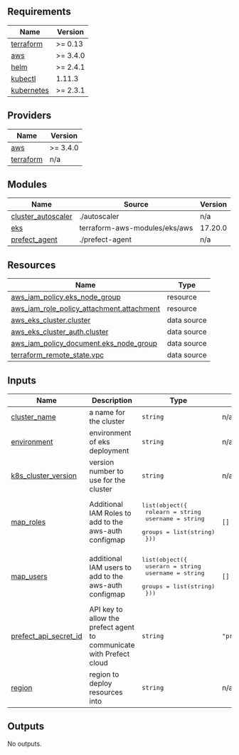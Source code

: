 ## Requirements

| Name                                                                         | Version  |
| ---------------------------------------------------------------------------- | -------- |
| <a name="requirement_terraform"></a> [terraform](#requirement\_terraform)    | >= 0.13  |
| <a name="requirement_aws"></a> [aws](#requirement\_aws)                      | >= 3.4.0 |
| <a name="requirement_helm"></a> [helm](#requirement\_helm)                   | >= 2.4.1 |
| <a name="requirement_kubectl"></a> [kubectl](#requirement\_kubectl)          | 1.11.3   |
| <a name="requirement_kubernetes"></a> [kubernetes](#requirement\_kubernetes) | >= 2.3.1 |

## Providers

| Name                                                                | Version  |
| ------------------------------------------------------------------- | -------- |
| <a name="provider_aws"></a> [aws](#provider\_aws)                   | >= 3.4.0 |
| <a name="provider_terraform"></a> [terraform](#provider\_terraform) | n/a      |

## Modules

| Name                                                                                         | Source                        | Version |
| -------------------------------------------------------------------------------------------- | ----------------------------- | ------- |
| <a name="module_cluster_autoscaler"></a> [cluster\_autoscaler](#module\_cluster\_autoscaler) | ./autoscaler                  | n/a     |
| <a name="module_eks"></a> [eks](#module\_eks)                                                | terraform-aws-modules/eks/aws | 17.20.0 |
| <a name="module_prefect_agent"></a> [prefect\_agent](#module\_prefect\_agent)                | ./prefect-agent               | n/a     |

## Resources

| Name                                                                                                                                                | Type        |
| --------------------------------------------------------------------------------------------------------------------------------------------------- | ----------- |
| [aws_iam_policy.eks_node_group](https://registry.terraform.io/providers/hashicorp/aws/latest/docs/resources/iam_policy)                             | resource    |
| [aws_iam_role_policy_attachment.attachment](https://registry.terraform.io/providers/hashicorp/aws/latest/docs/resources/iam_role_policy_attachment) | resource    |
| [aws_eks_cluster.cluster](https://registry.terraform.io/providers/hashicorp/aws/latest/docs/data-sources/eks_cluster)                               | data source |
| [aws_eks_cluster_auth.cluster](https://registry.terraform.io/providers/hashicorp/aws/latest/docs/data-sources/eks_cluster_auth)                     | data source |
| [aws_iam_policy_document.eks_node_group](https://registry.terraform.io/providers/hashicorp/aws/latest/docs/data-sources/iam_policy_document)        | data source |
| [terraform_remote_state.vpc](https://registry.terraform.io/providers/hashicorp/terraform/latest/docs/data-sources/remote_state)                     | data source |

## Inputs

| Name                                                                                                    | Description                                                          | Type                                                                                                               | Default             | Required |
| ------------------------------------------------------------------------------------------------------- | -------------------------------------------------------------------- | ------------------------------------------------------------------------------------------------------------------ | ------------------- | :------: |
| <a name="input_cluster_name"></a> [cluster\_name](#input\_cluster\_name)                                | a name for the cluster                                               | `string`                                                                                                           | n/a                 |   yes    |
| <a name="input_environment"></a> [environment](#input\_environment)                                     | environment of eks deployment                                        | `string`                                                                                                           | n/a                 |   yes    |
| <a name="input_k8s_cluster_version"></a> [k8s\_cluster\_version](#input\_k8s\_cluster\_version)         | version number to use for the cluster                                | `string`                                                                                                           | n/a                 |   yes    |
| <a name="input_map_roles"></a> [map\_roles](#input\_map\_roles)                                         | Additional IAM Roles to add to the aws-auth configmap                | <pre>list(object({<br>    rolearn  = string<br>    username = string<br>    groups   = list(string)<br>  }))</pre> | `[]`                |    no    |
| <a name="input_map_users"></a> [map\_users](#input\_map\_users)                                         | additional IAM users to add to the aws-auth configmap                | <pre>list(object({<br>    userarn  = string<br>    username = string<br>    groups   = list(string)<br>  }))</pre> | `[]`                |    no    |
| <a name="input_prefect_api_secret_id"></a> [prefect\_api\_secret\_id](#input\_prefect\_api\_secret\_id) | API key to allow the prefect agent to communicate with Prefect cloud | `string`                                                                                                           | `"prefect_api_key"` |    no    |
| <a name="input_region"></a> [region](#input\_region)                                                    | region to deploy resources into                                      | `string`                                                                                                           | n/a                 |   yes    |

## Outputs

No outputs.
